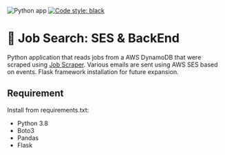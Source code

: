 ![Python app](https://github.com/jacknely/job-search-backend/workflows/Python%20application/badge.svg)
[![Code style: black](https://img.shields.io/badge/code%20style-black-000000.svg)](https://github.com/psf/black)

# :office: Job Search: SES & BackEnd
Python application that reads jobs from a AWS DynamoDB that were scraped using [Job Scraper](https://github.com/jacknely/job_scrape_lambda). Various emails
are sent using AWS SES based on events. Flask framework installation for future expansion.

## Requirement
Install from requirements.txt:
- Python 3.8
- Boto3
- Pandas
- Flask
